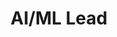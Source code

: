 ---
name: Ava Asmani
group: board
title: AI/ML Lead
img: aasmani.png
graduating_year: 2024
pronouns: she/her
email: ava.asmani@gmail.com
links:
  - name: "LinkedIn"
    href: https://www.linkedin.com/in/ava-asmani

positions:
  - year: 2021-2022
    title: AI/ML Lead
---